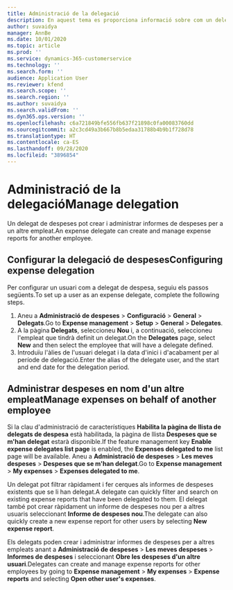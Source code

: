 ```yaml
---
title: Administració de la delegació
description: En aquest tema es proporciona informació sobre com un delegat de despesa pot crear i administrar informes de despeses per a un altre empleat.
author: suvaidya
manager: AnnBe
ms.date: 10/01/2020
ms.topic: article
ms.prod: ''
ms.service: dynamics-365-customerservice
ms.technology: ''
ms.search.form: ''
audience: Application User
ms.reviewer: kfend
ms.search.scope: ''
ms.search.region: ''
ms.author: suvaidya
ms.search.validFrom: ''
ms.dyn365.ops.version: ''
ms.openlocfilehash: c6a721849bfe556fb637f21898c0fa00083760dd
ms.sourcegitcommit: a2c3cd49a3b667b8b5edaa31788b4b9b1f728d78
ms.translationtype: HT
ms.contentlocale: ca-ES
ms.lasthandoff: 09/28/2020
ms.locfileid: "3896854"
---
```

# <a name="manage-delegation"></a><span data-ttu-id="a54e3-103">Administració de la delegació</span><span class="sxs-lookup"><span data-stu-id="a54e3-103">Manage delegation</span></span>
<span data-ttu-id="a54e3-104">Un delegat de despeses pot crear i administrar informes de despeses per a un altre empleat.</span><span class="sxs-lookup"><span data-stu-id="a54e3-104">An expense delegate can create and manage expense reports for another employee.</span></span>

## <a name="configuring-expense-delegation"></a><span data-ttu-id="a54e3-105">Configurar la delegació de despeses</span><span class="sxs-lookup"><span data-stu-id="a54e3-105">Configuring expense delegation</span></span>

<span data-ttu-id="a54e3-106">Per configurar un usuari com a delegat de despesa, seguiu els passos següents.</span><span class="sxs-lookup"><span data-stu-id="a54e3-106">To set up a user as an expense delegate, complete the following steps.</span></span> 
1. <span data-ttu-id="a54e3-107">Aneu a **Administració de despeses** > **Configuració** > **General** > **Delegats**.</span><span class="sxs-lookup"><span data-stu-id="a54e3-107">Go to **Expense management** > **Setup** > **General** > **Delegates**.</span></span> 
2. <span data-ttu-id="a54e3-108">A la pàgina **Delegats**, seleccioneu **Nou** i, a continuació, seleccioneu l'empleat que tindrà definit un delegat.</span><span class="sxs-lookup"><span data-stu-id="a54e3-108">On the **Delegates** page, select **New** and then select the employee that will have a delegate defined.</span></span> 
3. <span data-ttu-id="a54e3-109">Introduïu l'àlies de l'usuari delegat i la data d'inici i d'acabament per al període de delegació.</span><span class="sxs-lookup"><span data-stu-id="a54e3-109">Enter the alias of the delegate user, and the start and end date for the delegation period.</span></span>

## <a name="manage-expenses-on-behalf-of-another-employee"></a><span data-ttu-id="a54e3-110">Administrar despeses en nom d'un altre empleat</span><span class="sxs-lookup"><span data-stu-id="a54e3-110">Manage expenses on behalf of another employee</span></span>

<span data-ttu-id="a54e3-111">Si la clau d'administració de característiques **Habilita la pàgina de llista de delegats de despesa** està habilitada, la pàgina de llista **Despeses que se m'han delegat** estarà disponible.</span><span class="sxs-lookup"><span data-stu-id="a54e3-111">If the feature management key **Enable expense delegates list page** is enabled, the **Expenses delegated to me** list page will be available.</span></span> <span data-ttu-id="a54e3-112">Aneu a **Administració de despeses** > **Les meves despeses** > **Despeses que se m'han delegat**.</span><span class="sxs-lookup"><span data-stu-id="a54e3-112">Go to **Expense management** > **My expenses** > **Expenses delegated to me**.</span></span>

<span data-ttu-id="a54e3-113">Un delegat pot filtrar ràpidament i fer cerques als informes de despeses existents que se li han delegat.</span><span class="sxs-lookup"><span data-stu-id="a54e3-113">A delegate can quickly filter and search on existing expense reports that have been delegated to them.</span></span> <span data-ttu-id="a54e3-114">El delegat també pot crear ràpidament un informe de despeses nou per a altres usuaris seleccionant **Informe de despeses nou**.</span><span class="sxs-lookup"><span data-stu-id="a54e3-114">The delegate can also quickly create a new expense report for other users by selecting **New expense report**.</span></span>

<span data-ttu-id="a54e3-115">Els delegats poden crear i administrar informes de despeses per a altres empleats anant a **Administració de despeses** > **Les meves despeses** > **Informes de despeses** i seleccionant **Obre les despeses d'un altre usuari**.</span><span class="sxs-lookup"><span data-stu-id="a54e3-115">Delegates can create and manage expense reports for other employees by going to **Expense management** > **My expenses** > **Expense reports** and selecting **Open other user's expenses**.</span></span>
